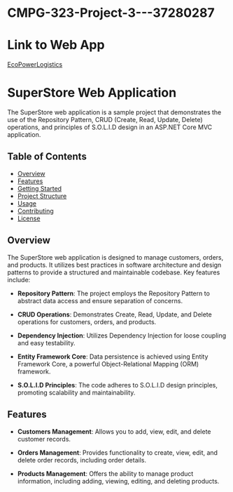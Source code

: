 # CMPG-323-Project-3---37280287

# Link to Web App
[EcoPowerLogistics](https://ecopowerlogistics20230916173634.azurewebsites.net)

# SuperStore Web Application

The SuperStore web application is a sample project that demonstrates the use of the Repository Pattern, CRUD (Create, Read, Update, Delete) operations, and principles of S.O.L.I.D design in an ASP.NET Core MVC application.

## Table of Contents

- [Overview](#overview)
- [Features](#features)
- [Getting Started](#getting-started)
- [Project Structure](#project-structure)
- [Usage](#usage)
- [Contributing](#contributing)
- [License](#license)

## Overview

The SuperStore web application is designed to manage customers, orders, and products. It utilizes best practices in software architecture and design patterns to provide a structured and maintainable codebase. Key features include:

- **Repository Pattern**: The project employs the Repository Pattern to abstract data access and ensure separation of concerns.

- **CRUD Operations**: Demonstrates Create, Read, Update, and Delete operations for customers, orders, and products.

- **Dependency Injection**: Utilizes Dependency Injection for loose coupling and easy testability.

- **Entity Framework Core**: Data persistence is achieved using Entity Framework Core, a powerful Object-Relational Mapping (ORM) framework.

- **S.O.L.I.D Principles**: The code adheres to S.O.L.I.D design principles, promoting scalability and maintainability.

## Features

- **Customers Management**: Allows you to add, view, edit, and delete customer records.

- **Orders Management**: Provides functionality to create, view, edit, and delete order records, including order details.

- **Products Management**: Offers the ability to manage product information, including adding, viewing, editing, and deleting products.
